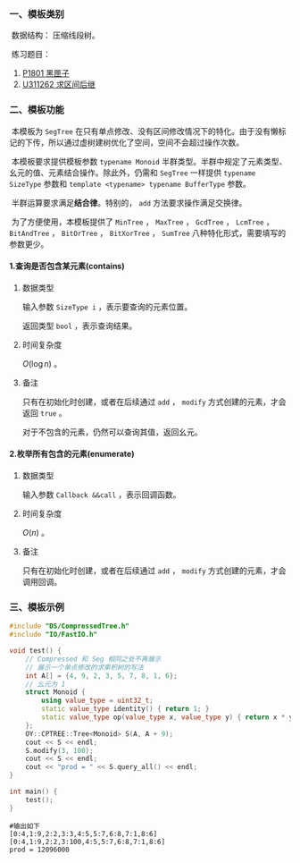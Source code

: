 ### 一、模板类别

​	数据结构： 压缩线段树。

​	练习题目：

1. [P1801 黑匣子](https://www.luogu.com.cn/problem/P1801)
2. [U311262 求区间后继](https://www.luogu.com.cn/problem/U311262)

### 二、模板功能


​		本模板为 `SegTree` 在只有单点修改、没有区间修改情况下的特化。由于没有懒标记的下传，所以通过虚树建树优化了空间，空间不会超过操作次数。

​		本模板要求提供模板参数 `typename Monoid` 半群类型。半群中规定了元素类型、幺元的值、元素结合操作。除此外，仍需和 `SegTree` 一样提供 `typename SizeType` 参数和 `template <typename> typename BufferType` 参数。

​		半群运算要求满足**结合律**。特别的， `add` 方法要求操作满足交换律。

​		为了方便使用，本模板提供了 `MinTree` ， `MaxTree` ， `GcdTree` ， `LcmTree` ， `BitAndTree` ， `BitOrTree` ， `BitXorTree` ， `SumTree` 八种特化形式，需要填写的参数更少。

#### 1.查询是否包含某元素(contains)

1. 数据类型

   输入参数 `SizeType i` ，表示要查询的元素位置。
   
   返回类型 `bool` ，表示查询结果。

2. 时间复杂度

   $O(\log n)$ 。

3. 备注

   只有在初始化时创建，或者在后续通过 `add` ， `modify` 方式创建的元素，才会返回 `true` 。
   
   对于不包含的元素，仍然可以查询其值，返回幺元。
   
#### 2.枚举所有包含的元素(enumerate)

1. 数据类型

   输入参数 `Callback &&call` ，表示回调函数。

2. 时间复杂度

   $O(n)$ 。

3. 备注

   只有在初始化时创建，或者在后续通过 `add` ， `modify` 方式创建的元素，才会调用回调。
   
### 三、模板示例

```c++
#include "DS/CompressedTree.h"
#include "IO/FastIO.h"

void test() {
    // Compressed 和 Seg 相同之处不再展示
    // 展示一个单点修改的求乘积树的写法
    int A[] = {4, 9, 2, 3, 5, 7, 8, 1, 6};
    // 幺元为 1
    struct Monoid {
        using value_type = uint32_t;
        static value_type identity() { return 1; }
        static value_type op(value_type x, value_type y) { return x * y; }
    };
    OY::CPTREE::Tree<Monoid> S(A, A + 9);
    cout << S << endl;
    S.modify(3, 100);
    cout << S << endl;
    cout << "prod = " << S.query_all() << endl;
}

int main() {
    test();
}
```

```
#输出如下
[0:4,1:9,2:2,3:3,4:5,5:7,6:8,7:1,8:6]
[0:4,1:9,2:2,3:100,4:5,5:7,6:8,7:1,8:6]
prod = 12096000

```

